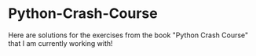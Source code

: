 # Python-Crash-Course
Here are solutions for the exercises from the book "Python Crash Course" that I am currently working with!
